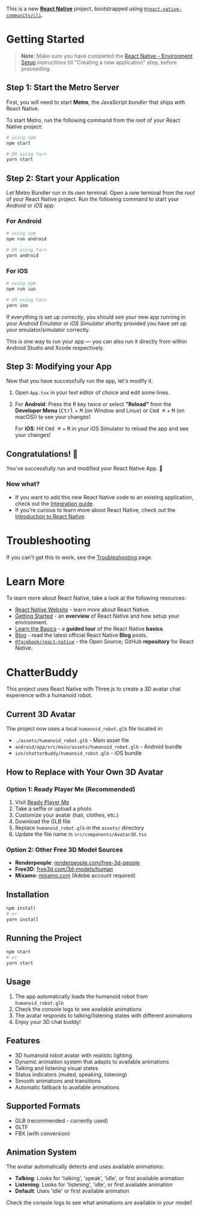 This is a new [**React Native**](https://reactnative.dev) project, bootstrapped using [`@react-native-community/cli`](https://github.com/react-native-community/cli).

# Getting Started

> **Note**: Make sure you have completed the [React Native - Environment Setup](https://reactnative.dev/docs/environment-setup) instructions till "Creating a new application" step, before proceeding.

## Step 1: Start the Metro Server

First, you will need to start **Metro**, the JavaScript _bundler_ that ships _with_ React Native.

To start Metro, run the following command from the _root_ of your React Native project:

```bash
# using npm
npm start

# OR using Yarn
yarn start
```

## Step 2: Start your Application

Let Metro Bundler run in its _own_ terminal. Open a _new_ terminal from the _root_ of your React Native project. Run the following command to start your _Android_ or _iOS_ app:

### For Android

```bash
# using npm
npm run android

# OR using Yarn
yarn android
```

### For iOS

```bash
# using npm
npm run ios

# OR using Yarn
yarn ios
```

If everything is set up _correctly_, you should see your new app running in your _Android Emulator_ or _iOS Simulator_ shortly provided you have set up your emulator/simulator correctly.

This is one way to run your app — you can also run it directly from within Android Studio and Xcode respectively.

## Step 3: Modifying your App

Now that you have successfully run the app, let's modify it.

1. Open `App.tsx` in your text editor of choice and edit some lines.
2. For **Android**: Press the <kbd>R</kbd> key twice or select **"Reload"** from the **Developer Menu** (<kbd>Ctrl</kbd> + <kbd>M</kbd> (on Window and Linux) or <kbd>Cmd ⌘</kbd> + <kbd>M</kbd> (on macOS)) to see your changes!

   For **iOS**: Hit <kbd>Cmd ⌘</kbd> + <kbd>R</kbd> in your iOS Simulator to reload the app and see your changes!

## Congratulations! :tada:

You've successfully run and modified your React Native App. :partying_face:

### Now what?

- If you want to add this new React Native code to an existing application, check out the [Integration guide](https://reactnative.dev/docs/integration-with-existing-apps).
- If you're curious to learn more about React Native, check out the [Introduction to React Native](https://reactnative.dev/docs/getting-started).

# Troubleshooting

If you can't get this to work, see the [Troubleshooting](https://reactnative.dev/docs/troubleshooting) page.

# Learn More

To learn more about React Native, take a look at the following resources:

- [React Native Website](https://reactnative.dev) - learn more about React Native.
- [Getting Started](https://reactnative.dev/docs/environment-setup) - an **overview** of React Native and how setup your environment.
- [Learn the Basics](https://reactnative.dev/docs/getting-started) - a **guided tour** of the React Native **basics**.
- [Blog](https://reactnative.dev/blog) - read the latest official React Native **Blog** posts.
- [`@facebook/react-native`](https://github.com/facebook/react-native) - the Open Source; GitHub **repository** for React Native.

# ChatterBuddy

This project uses React Native with Three.js to create a 3D avatar chat experience with a humanoid robot.

## Current 3D Avatar

The project now uses a local `humanoid_robot.glb` file located in:

- `./assets/humanoid_robot.glb` - Main asset file
- `android/app/src/main/assets/humanoid_robot.glb` - Android bundle
- `ios/chatterBuddy/humanoid_robot.glb` - iOS bundle

## How to Replace with Your Own 3D Avatar

### Option 1: Ready Player Me (Recommended)

1. Visit [Ready Player Me](https://readyplayer.me/)
2. Take a selfie or upload a photo
3. Customize your avatar (hair, clothes, etc.)
4. Download the GLB file
5. Replace `humanoid_robot.glb` in the `assets/` directory
6. Update the file name in `src/components/Avatar3D.tsx`

### Option 2: Other Free 3D Model Sources

- **Renderpeople**: [renderpeople.com/free-3d-people](https://renderpeople.com/free-3d-people)
- **Free3D**: [free3d.com/3d-models/human](https://free3d.com/3d-models/human)
- **Mixamo**: [mixamo.com](https://mixamo.com) (Adobe account required)

## Installation

```bash
npm install
# or
yarn install
```

## Running the Project

```bash
npm start
# or
yarn start
```

## Usage

1. The app automatically loads the humanoid robot from `humanoid_robot.glb`
2. Check the console logs to see available animations
3. The avatar responds to talking/listening states with different animations
4. Enjoy your 3D chat buddy!

## Features

- 3D humanoid robot avatar with realistic lighting
- Dynamic animation system that adapts to available animations
- Talking and listening visual states
- Status indicators (muted, speaking, listening)
- Smooth animations and transitions
- Automatic fallback to available animations

## Supported Formats

- GLB (recommended - currently used)
- GLTF
- FBX (with conversion)

## Animation System

The avatar automatically detects and uses available animations:

- **Talking**: Looks for 'talking', 'speak', 'idle', or first available animation
- **Listening**: Looks for 'listening', 'idle', or first available animation
- **Default**: Uses 'idle' or first available animation

Check the console logs to see what animations are available in your model!

